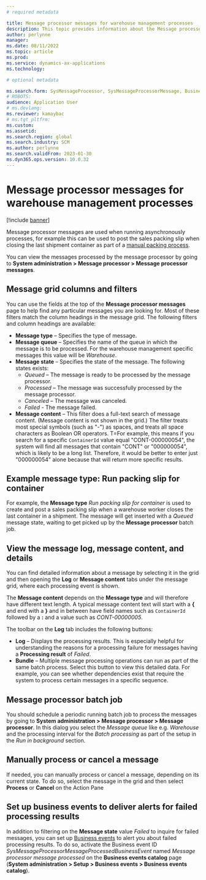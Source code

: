 ```yaml
---
# required metadata

title: Message processor messages for warehouse management processes
description: This topic provides information about the Message processor messages feature for warehouse management.
author: perlynne
manager: 
ms.date: 08/11/2022
ms.topic: article
ms.prod: 
ms.service: dynamics-ax-applications
ms.technology: 

# optional metadata

ms.search.form: SysMessageProcessor, SysMessageProcessorMessage, BusinessEventsWorkspace   
# ROBOTS: 
audience: Application User
# ms.devlang: 
ms.reviewer: kamaybac
# ms.tgt_pltfrm: 
ms.custom: 
ms.assetid:
ms.search.region: global
ms.search.industry: SCM
ms.author: perlynne
ms.search.validFrom: 2023-01-30
ms.dyn365.ops.version: 10.0.32
---
```


# Message processor messages for warehouse management processes

[!include [banner](../includes/banner.md)]

Message processor messages are used when running asynchronously processes, for example this can be used to post the sales packing slip when closing the last shipment container as part of a [manual packing process](packing-containers.md).

You can view the messages processed by the message processor by going to **System administration > Message processor > Message processor messages**.

## Message grid columns and filters

You can use the fields at the top of the **Message processor messages** page to help find any particular messages you are looking for. Most of these filters match the column headings in the message grid. The following filters and column headings are available:

- **Message type** – Specifies the type of message.
- **Message queue** – Specifies the name of the queue in which the message is to be processed. For the warehouse management specific messages this value will be *Warehouse*.
- **Message state** – Specifies the state of the message. The following states exists:
  - *Queued* – The message is ready to be processed by the message processor.
  - *Processed* – The message was successfully processed by the message processor.
  - *Canceled* – The message was canceled.
  - *Failed* - The message failed.
- **Message content** – This filter does a full-text search of message content. (Message content is not shown in the grid.) The filter treats most special symbols (such as "-") as spaces, and treats all space characters as Boolean OR operators. T=For example, this means if you search for a specific `ContainerId` value equal "CONT-000000054", the system will find all messages that contain "CONT" or "000000054", which is likely to be a long list. Therefore, it would be better to enter just "000000054" alone because that will return more specific results.

## Example message type: Run packing slip for container

For example, the **Message type** *Run packing slip for container* is used to create and post a sales packing slip when a warehouse worker closes the last container in a shipment. The message will get inserted with a *Queued* message state, waiting to get picked up by the **Message processor** batch job.

## View the message log, message content, and details
You can find detailed information about a message by selecting it in the grid and then opening the **Log** or **Message content** tabs under the message grid, where each processing event is shown.

The **Message content** depends on the **Message type** and will therefore have different text length. A typical message content text will start with a **{** and end with a **}** and in between have field names such as `ContainerId` followed by a **:** and a value such as *CONT-00000005*.

The toolbar on the **Log** tab includes the following buttons:

- **Log** – Displays the processing results. This is especially helpful for understanding the reasons for a processing failure for messages having a **Processing result** of *Failed*.
- **Bundle** – Multiple message processing operations can run as part of the same batch process. Select this button to view this detailed data. For example, you can see whether dependencies exist that require the system to process certain messages in a specific sequence.

## Message processor batch job
You should schedule a periodic running batch job to process the messages by going to **System administration > Message  processor > Message processor**.
In this dialog you select the *Message queue* like e.g. *Warehouse* and the processing interval for the *Batch processing* as part of the setup in the *Run in background* section.

## Manually process or cancel a message
If needed, you can manually process or cancel a message, depending on its current state. To do so, select the message in the grid and then select **Process** or **Cancel** on the Action Pane

## Set up business events to deliver alerts for failed processing results
In addition to filtering on the **Message state** value *Failed* to inquire for failed messages, you can set up [Business events](../../fin-ops-core/dev-itpro/business-events/home-page.md) to alert you about failed processing results. To do so, activate the Business event ID *SysMessageProcessorMessageProcessedBusinessEvent* named *Message processor message processed* on the **Business events catalog** page (**System administration > Setup > Business events > Business events catalog**).
